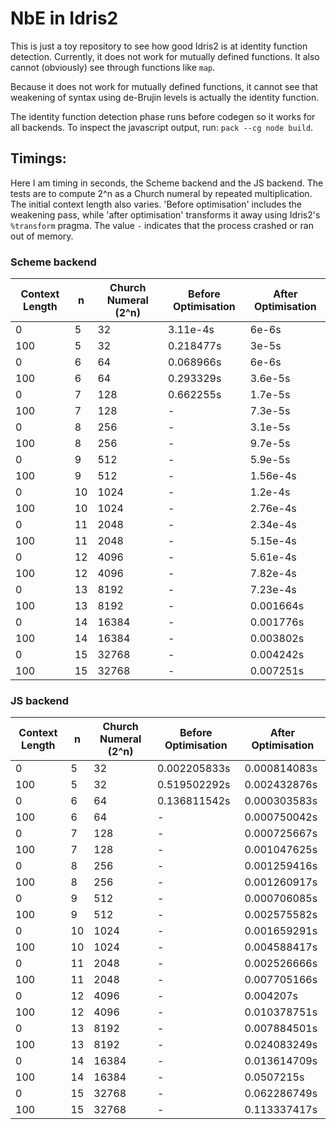 # NbE in Idris2

This is just a toy repository to see how good Idris2 is at identity function
detection. Currently, it does not work for mutually defined functions. It also
cannot (obviously) see through functions like `map`.

Because it does not work for mutually defined functions, it cannot see that 
weakening of syntax using de-Brujin levels is actually the identity function.

The identity function detection phase runs before codegen so it works for all
backends. To inspect the javascript output, run: `pack --cg node build`.

## Timings:

Here I am timing in seconds, the Scheme backend and the JS backend. The tests
are to compute 2^n as a Church numeral by repeated multiplication. The initial
context length also varies. 'Before optimisation' includes the weakening pass,
while 'after optimisation' transforms it away using Idris2's `%transform`
pragma. The value `-` indicates that the process crashed or ran out of memory.

### Scheme backend

| Context Length | n | Church Numeral (2^n) | Before Optimisation | After Optimisation |
| - | - | - | - | - |
| 0 | 5 | 32 | 3.11e-4s |  6e-6s |
| 100 | 5 | 32 | 0.218477s | 3e-5s |
| 0 | 6 | 64 | 0.068966s | 6e-6s |
| 100 | 6 | 64 | 0.293329s | 3.6e-5s |
| 0 | 7 | 128 | 0.662255s |  1.7e-5s |
| 100 | 7 | 128   | - | 7.3e-5s |
| 0 | 8 | 256     | - | 3.1e-5s |
| 100 | 8 | 256   | - | 9.7e-5s |
| 0 | 9 | 512     | - | 5.9e-5s |
| 100 | 9 | 512   | - | 1.56e-4s |
| 0 | 10 | 1024   | - | 1.2e-4s |
| 100 | 10 | 1024 | - | 2.76e-4s |
| 0 | 11 | 2048 | - | 2.34e-4s |
| 100 | 11 | 2048 | - | 5.15e-4s |
| 0 | 12 | 4096 | - | 5.61e-4s |
| 100 | 12 | 4096 | - | 7.82e-4s |
| 0 | 13 | 8192 | - | 7.23e-4s |
| 100 | 13 | 8192 | - | 0.001664s |
| 0 | 14 | 16384 | - | 0.001776s |
| 100 | 14 | 16384 | - | 0.003802s |
| 0 | 15 | 32768 | - | 0.004242s |
| 100 | 15 | 32768 | - | 0.007251s |

### JS backend

| Context Length | n | Church Numeral (2^n) | Before Optimisation | After Optimisation |
| - | - | - | - | - |
| 0   | 5  | 32    | 0.002205833s |  0.000814083s |
| 100 | 5  | 32    | 0.519502292s |  0.002432876s |
| 0   | 6  | 64    | 0.136811542s |  0.000303583s |
| 100 | 6  | 64    | - | 0.000750042s |
| 0   | 7  | 128   | - | 0.000725667s |
| 100 | 7  | 128   | - | 0.001047625s |
| 0   | 8  | 256   | - | 0.001259416s |
| 100 | 8  | 256   | - | 0.001260917s |
| 0   | 9  | 512   | - | 0.000706085s |
| 100 | 9  | 512   | - | 0.002575582s |
| 0   | 10 | 1024  | - | 0.001659291s |
| 100 | 10 | 1024  | - | 0.004588417s |
| 0   | 11 | 2048  | - | 0.002526666s |
| 100 | 11 | 2048  | - | 0.007705166s |
| 0   | 12 | 4096  | - | 0.004207s    |
| 100 | 12 | 4096  | - | 0.010378751s |
| 0   | 13 | 8192  | - | 0.007884501s |
| 100 | 13 | 8192  | - | 0.024083249s |
| 0   | 14 | 16384 | - | 0.013614709s |
| 100 | 14 | 16384 | - | 0.0507215s   |
| 0   | 15 | 32768 | - | 0.062286749s |
| 100 | 15 | 32768 | - | 0.113337417s |